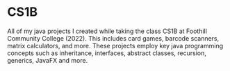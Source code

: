 # CS1B
All of my java projects I created while taking the class CS1B at Foothill Community College (2022). 
This includes card games, barcode scanners, matrix calculators, and more. These projects employ key java programming
concepts such as inheritance, interfaces, abstract classes, recursion, generics, JavaFX and more.
